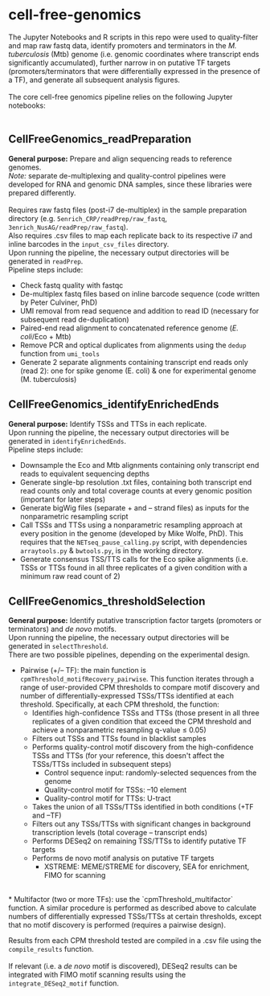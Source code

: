 # cell-free-genomics
The Jupyter Notebooks and R scripts in this repo were used to quality-filter and map raw fastq data, identify promoters and terminators in the *M. tuberculosis* (Mtb) genome (i.e. genomic coordinates where transcript ends significantly accumulated), further narrow in on putative TF targets (promoters/terminators that were differentially expressed in the presence of a TF), and generate all subsequent analysis figures. \
<br>
The core cell-free genomics pipeline relies on the following Jupyter notebooks:\
<br>
## CellFreeGenomics_readPreparation 
**General purpose:** Prepare and align sequencing reads to reference genomes.   \
*Note:* separate de-multiplexing and quality-control pipelines were developed for RNA and genomic DNA samples, since these libraries were prepared differently.\
<br>
Requires raw fastq files (post-i7 de-multiplex) in the sample preparation directory (e.g. `5enrich_CRP/readPrep/raw_fastq`, `3enrich_NusAG/readPrep/raw_fastq`). \
Also requires .csv files to map each replicate back to its respective i7 and inline barcodes in the `input_csv_files` directory.\
Upon running the pipeline, the necessary output directories will be generated in `readPrep`.
<br>
Pipeline steps include:
* Check fastq quality with fastqc  
* De-multiplex fastq files based on inline barcode sequence (code written by Peter Culviner, PhD)
* UMI removal from read sequence and addition to read ID (necessary for subsequent read de-duplication)
* Paired-end read alignment to concatenated reference genome (*E. coli*/Eco + Mtb)
* Remove PCR and optical duplicates from alignments using the `dedup` function from `umi_tools`
* Generate 2 separate alignments containing transcript end reads only (read 2): one for spike genome (E. coli) & one for experimental genome (M. tuberculosis)
<!------>
## CellFreeGenomics_identifyEnrichedEnds 
**General purpose:** Identify TSSs and TTSs in each replicate.\
Upon running the pipeline, the necessary output directories will be generated in `identifyEnrichedEnds`.
<br>
Pipeline steps include:
* Downsample the Eco and Mtb alignments containing only transcript end reads to equivalent sequencing depths
* Generate single-bp resolution .txt files, containing both transcript end read counts only and total coverage counts at every genomic position (important for later steps)
* Generate bigWig files (separate + and – strand files) as inputs for the nonparametric resampling script
* Call TSSs and TTSs using a nonparametric resampling approach at every position in the genome (developed by Mike Wolfe, PhD). This requires that the `NETseq_pause_calling.py` script, with dependencies `arraytools.py` & `bwtools.py`, is in the working directory.
* Generate consensus TSS/TTS calls for the Eco spike alignments (i.e. TSSs or TTSs found in all three replicates of a given condition with a minimum raw read count of 2)
<!------>
## CellFreeGenomics_thresholdSelection
**General purpose:** Identify putative transcription factor targets (promoters or terminators) and *de novo* motifs.\
Upon running the pipeline, the necessary output directories will be generated in `selectThreshold`. 
<br>
There are two possible pipelines, depending on the experimental design.
<br>
* Pairwise (+/– TF): the main function is `cpmThreshold_motifRecovery_pairwise`. This function iterates through a range of user-provided CPM thresholds to compare motif discovery and number    of differentially-expressed TSSs/TTSs identified at each threshold. Specifically, at each CPM threshold, the function:
    * Identifies high-confidence TSSs and TTSs (those present in all three replicates of a given condition that exceed the CPM threshold and achieve a nonparametric resampling q-value ≤ 0.05)
    * Filters out TSSs and TTSs found in blacklist samples
    * Performs quality-control motif discovery from the high-confidence TSSs and TTSs (for your reference, this doesn't affect the TSSs/TTSs included in subsequent steps)
      * Control sequence input: randomly-selected sequences from the genome
      * Quality-control motif for TSSs: –10 element
      * Quality-control motif for TTSs: U-tract
    * Takes the union of all TSSs/TTSs identified in both conditions (+TF and –TF)
    * Filters out any TSSs/TTSs with significant changes in background transcription levels (total coverage – transcript ends)
    * Performs DESeq2 on remaining TSS/TTSs to identify putative TF targets
    * Performs de novo motif analysis on putative TF targets
      * XSTREME: MEME/STREME for discovery, SEA for enrichment, FIMO for scanning
<br>
* Multifactor (two or more TFs): use the `cpmThreshold_multifactor` function. A similar procedure is performed as described above to calculate numbers of differentially expressed TSSs/TTSs at certain thresholds, except that no motif discovery is performed (requires a pairwise design).

Results from each CPM threshold tested are compiled in a .csv file using the `compile_results` function. \
<br>
If relevant (i.e. a *de novo* motif is discovered), DESeq2 results can be integrated with FIMO motif scanning results using the `integrate_DESeq2_motif` function.


